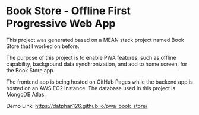# Book Store - Offline First Progressive Web App

This project was generated based on a MEAN stack project named Book Store that I worked on before.

The purpose of this project is to enable PWA features, such as offline capability, background data synchronization, and add to home screen, for the Book Store app.

The frontend app is being hosted on GitHub Pages while the backend app is hosted on an AWS EC2 instance. The database used in this project is MongoDB Atlas.

Demo Link:
https://datphan126.github.io/pwa_book_store/
